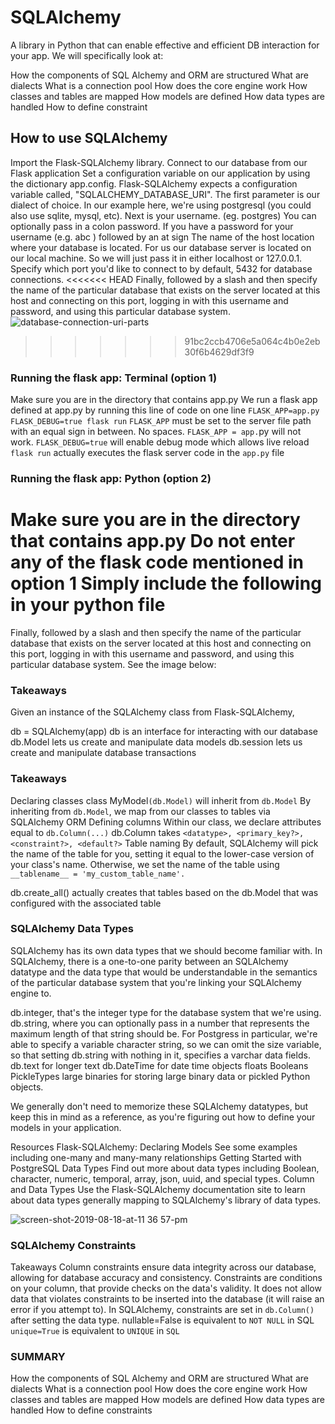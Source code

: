 # SQLAlchemy
A library in Python that can enable effective and efficient DB interaction for your app.
We will specifically look at:

How the components of SQL Alchemy and ORM are structured
What are dialects
What is a connection pool
How does the core engine work
How classes and tables are mapped
How models are defined
How data types are handled
How to define constraint

## How to use SQLAlchemy
Import the Flask-SQLAlchemy library.
Connect to our database from our Flask application
Set a configuration variable on our application by using the dictionary app.config. Flask-SQLAlchemy expects a configuration variable called, "SQLALCHEMY_DATABASE_URI".
The first parameter is our dialect of choice. In our example here, we're using postgresql (you could also use sqlite, mysql, etc).
Next is your username. (eg. postgres)
You can optionally pass in a colon password. If you have a password for your username (e.g. abc )
followed by an at sign
The name of the host location where your database is located.
For us our database server is located on our local machine. So we will just pass it in either localhost or 127.0.0.1.
Specify which port you'd like to connect to by default, 5432 for database connections.
<<<<<<< HEAD
Finally, followed by a slash and then specify the name of the particular database that exists on the server located at this host and connecting on this port, logging in with this username and password, and using this particular database system.
![database-connection-uri-parts](https://user-images.githubusercontent.com/60733003/182041499-e122f18c-27db-4515-94ac-a37d91202820.png)
>>>>>>> 91bc2ccb4706e5a064c4b0e2eb30f6b4629df3f9

### Running the flask app: Terminal (option 1)

Make sure you are in the directory that contains app.py
We run a flask app defined at app.py by running this line of code on one line
```FLASK_APP=app.py FLASK_DEBUG=true flask run```
```FLASK_APP``` must be set to the server file path with an equal sign in between. No spaces. ```FLASK_APP = app.```py will not work.
```FLASK_DEBUG=true``` will enable debug mode which allows live reload
```flask run``` actually executes the flask server code in the ```app.py``` file


### Running the flask app: Python (option 2)
Make sure you are in the directory that contains app.py
Do not enter any of the flask code mentioned in option 1
Simply include the following in your python file
=======
Finally, followed by a slash and then specify the name of the particular database that exists on the server located at this host and connecting on this port, logging in with this username and password, and using this particular database system. See the image below:

### Takeaways
Given an instance of the SQLAlchemy class from Flask-SQLAlchemy,

db = SQLAlchemy(app)
db is an interface for interacting with our database
db.Model lets us create and manipulate data models
db.session lets us create and manipulate database transactions

### Takeaways
Declaring classes
class MyModel```(db.Model)``` will inherit from ```db.Model```
By inheriting from ```db.Model```, we map from our classes to tables via SQLAlchemy ORM
Defining columns
Within our class, we declare attributes equal to ```db.Column(...)```
db.Column takes ```<datatype>, <primary_key?>, <constraint?>, <default?>```
Table naming
By default, SQLAlchemy will pick the name of the table for you, setting it equal to the lower-case version of your class's name. Otherwise, we set the name of the table using``` __tablename__ = 'my_custom_table_name'.```

db.create_all() actually creates that tables based on the db.Model that was configured with the associated table

### SQLAlchemy Data Types
SQLAlchemy has its own data types that we should become familiar with. In SQLAlchemy, there is a one-to-one parity between an SQLAlchemy datatype and the data type that would be understandable in the semantics of the particular database system that you're linking your SQLAlchemy engine to.

db.integer, that's the integer type for the database system that we're using.
db.string, where you can optionally pass in a number that represents the maximum length of that string should be. For Postgress in particular, we're able to specify a variable character string, so we can omit the size variable, so that setting db.string with nothing in it, specifies a varchar data fields.
db.text for longer text
db.DateTime for date time objects
floats
Booleans
PickleTypes
large binaries for storing large binary data or pickled Python objects.


We generally don't need to memorize these SQLAlchemy datatypes, but keep this in mind as a reference, as you're figuring out how to define your models in your application.

Resources
Flask-SQLAlchemy: Declaring Models
See some examples including one-many and many-many relationships
Getting Started with PostgreSQL Data Types
Find out more about data types including Boolean, character, numeric, temporal, array, json, uuid, and special types.
Column and Data Types
Use the Flask-SQLAlchemy documentation site to learn about data types generally mapping to SQLAlchemy's library of data types.

![screen-shot-2019-08-18-at-11 36 57-pm](https://user-images.githubusercontent.com/60733003/184356458-6b11594f-6eaa-4eb2-860b-abaa036e702f.png)

### SQLAlchemy Constraints

Takeaways
Column constraints ensure data integrity across our database, allowing for database accuracy and consistency.
Constraints are conditions on your column, that provide checks on the data's validity. It does not allow data that violates constraints to be inserted into the database (it will raise an error if you attempt to).
In SQLAlchemy, constraints are set in ```db.Column()``` after setting the data type.
nullable=False is equivalent to ```NOT NULL``` in SQL
```unique=True``` is equivalent to ```UNIQUE``` in ```SQL```

### SUMMARY

How the components of SQL Alchemy and ORM are structured
What are dialects
What is a connection pool
How does the core engine work
How classes and tables are mapped
How models are defined
How data types are handled
How to define constraints
